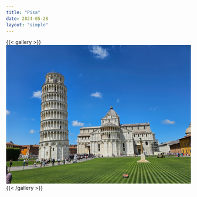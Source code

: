 ```yaml
---
title: "Pisa"
date: 2024-05-28
layout: "simple"
---
```


{{< gallery >}}
  <img src="featured.jpeg" class="grid-w33" />
{{< /gallery >}}
